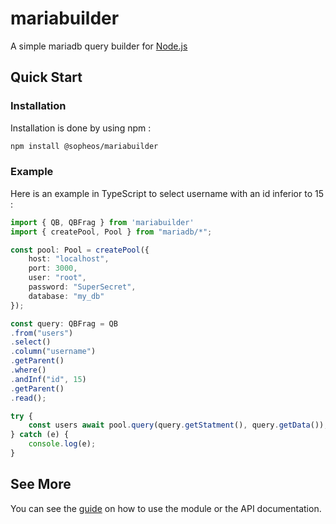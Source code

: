 # mariabuilder

A simple mariadb query builder for [Node.js](https://nodejs.org/)  

## Quick Start

### Installation

Installation is done by using npm :  

```sh
npm install @sopheos/mariabuilder
```

### Example

Here is an example in TypeScript to select username with an id inferior to 15 :  

```typescript
import { QB, QBFrag } from 'mariabuilder'
import { createPool, Pool } from "mariadb/*";

const pool: Pool = createPool({
    host: "localhost",
    port: 3000,
    user: "root",
    password: "SuperSecret",
    database: "my_db"
});

const query: QBFrag = QB
.from("users")
.select()
.column("username")
.getParent()
.where()
.andInf("id", 15)
.getParent()
.read();

try {
    const users await pool.query(query.getStatment(), query.getData());
} catch (e) {
    console.log(e);
}
```

## See More

You can see the [guide](./docs/guide.md) on how to use the module or the API documentation.
